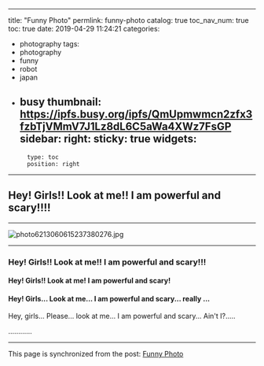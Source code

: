 
---
title: "Funny Photo"
permlink: funny-photo
catalog: true
toc_nav_num: true
toc: true
date: 2019-04-29 11:24:21
categories:
- photography
tags:
- photography
- funny
- robot
- japan
- busy
thumbnail: https://ipfs.busy.org/ipfs/QmUpmwmcn2zfx3fzbTjVMmV7J1Lz8dL6C5aWa4XWz7FsGP
sidebar:
    right:
        sticky: true
widgets:
    -
        type: toc
        position: right
---


## Hey! Girls!! Look at me!! I am powerful and scary!!!!
****
![photo6213060615237380276.jpg](https://ipfs.busy.org/ipfs/QmUpmwmcn2zfx3fzbTjVMmV7J1Lz8dL6C5aWa4XWz7FsGP)
****
### Hey! Girls!! Look at me!! I am powerful and scary!!!

#### Hey! Girls!! Look at me! I am powerful and scary!

#### Hey! Girls...  Look at me...  I am powerful and scary... really ...
<d>
Hey, girls...  Please... look at me...  I am powerful and scary... Ain't I?.....

............ 


- - -

This page is synchronized from the post: [Funny Photo](https://steemit.com/@deanliu/funny-photo)
